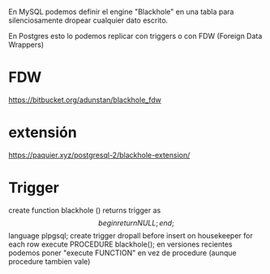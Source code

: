 En MySQL podemos definir el engine "Blackhole" en una tabla para silenciosamente dropear cualquier dato escrito.

En Postgres esto lo podemos replicar con triggers o con FDW (Foreign Data Wrappers)

# FDW
https://bitbucket.org/adunstan/blackhole_fdw

# extensión
https://paquier.xyz/postgresql-2/blackhole-extension/

# Trigger
create function blackhole () returns trigger as $$ begin return NULL; end; $$ language plpgsql;
create trigger dropall before insert on housekeeper for each row execute PROCEDURE blackhole();
  en versiones recientes podemos poner "execute FUNCTION" en vez de procedure (aunque procedure tambien vale)
